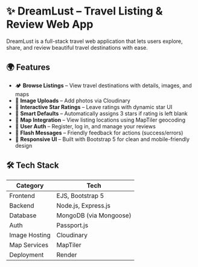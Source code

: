 # ✨ DreamLust – Travel Listing & Review Web App

DreamLust is a full-stack travel web application that lets users explore, share, and review beautiful travel destinations with ease.

## 🌍 Features

- 🏕️ **Browse Listings** – View travel destinations with details, images, and maps
- 📸 **Image Uploads** – Add photos via Cloudinary
- 🌟 **Interactive Star Ratings** – Leave ratings with dynamic star UI
- 🧠 **Smart Defaults** – Automatically assigns 3 stars if rating is left blank
- 📍 **Map Integration** – View listing locations using MapTiler geocoding
- 🔐 **User Auth** – Register, log in, and manage your reviews
- 💬 **Flash Messages** – Friendly feedback for actions (success/errors)
- 🎨 **Responsive UI** – Built with Bootstrap 5 for clean and mobile-friendly design

## 🛠️ Tech Stack

| Category       | Tech                          |
|----------------|-------------------------------|
| Frontend       | EJS, Bootstrap 5              |
| Backend        | Node.js, Express.js           |
| Database       | MongoDB (via Mongoose)        |
| Auth           | Passport.js                   |
| Image Hosting  | Cloudinary                    |
| Map Services   | MapTiler                       |
| Deployment     | Render                         |


